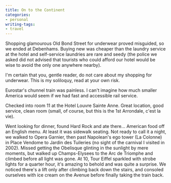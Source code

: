 ```yaml
---
title: On to the Continent
categories:
- personal
writing-tags:
- travel
---
```


Shopping glamourous Old Bond Street for underwear proved misguided, so we ended at Debenhams.  Buying new was cheaper than the laundry service at the hotel and self-service laundries are rare and seedy (the police we asked did not advised that tourists who could afford our hotel would be wise to avoid the only one anywhere nearby).

I'm certain that you, gentle reader, do not care about my shopping for underwear.  This is my soliloquy, read at your own risk.

Eurostar's chunnel train was painless.  I can't imagine how much smaller America would seem if we had fast and accessible rail service.

Checked into room 11 at the Hotel Louvre Sainte Anne.  Great location, good service, clean room (small, of course, but this is the 1st Arrondale, c'est la vie).

Went looking for dinner, found Hard Rock and ate there... American food off an English menu.  At least it was sidewalk seating.  Not ready to call it a night, we walked to Opera Garnier, then past Napolean's ego tower (La Colonne) in Place Vendome to Jardin des Tuileries (no sight of the carnival I visited in 2002).  Missed getting the Obelisque glinting in the sunlight by mere moments, but walked up Champs-Elysees to the Arc de Triomphe and climbed before all light was gone.  At 10, Tour Eiffel sparkled with strobe lights for a quarter hour, it's amazing to behold and was quite a surprise.  We noticed there's a lift only after climbing back down the stairs, and consoled ourselves with ice cream on the Avenue before finally taking the train back.
